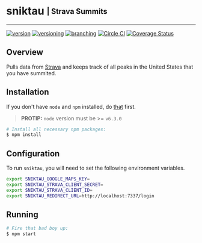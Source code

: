 # sniktau <sub><sup>| Strava Summits </sup></sub>

--------------------------------------------------------------------------------

[![version](http://img.shields.io/badge/version-v0.0.1-blue.svg)](#) [![versioning](http://img.shields.io/badge/versioning-semver-blue.svg)](http://semver.org/) [![branching](http://img.shields.io/badge/branching-github%20flow-blue.svg)](https://guides.github.com/introduction/flow/)
[![Circle CI](https://circleci.com/gh/jjwyse/sniktau.svg?style=shield)](https://circleci.com/gh/jjwyse/sniktau)
[![Coverage Status](https://coveralls.io/repos/github/jjwyse/sniktau/badge.svg)](https://coveralls.io/github/jjwyse/sniktau)


## Overview
Pulls data from [Strava](https://strava.com) and keeps track of all peaks in the United States that you have summited.

## Installation
If you don't have `node` and `npm` installed, do [that](https://docs.npmjs.com/getting-started/installing-node) first.

> __PROTIP:__ `node` version must  be >= `v6.3.0`

```bash
# Install all necessary npm packages:
$ npm install
```

## Configuration
To run `sniktau`, you will need to set the following environment variables.

```bash
export SNIKTAU_GOOGLE_MAPS_KEY=
export SNIKTAU_STRAVA_CLIENT_SECRET=
export SNIKTAU_STRAVA_CLIENT_ID=
export SNIKTAU_REDIRECT_URL=http://localhost:7337/login
```

## Running
```bash
# Fire that bad boy up:
$ npm start
```
